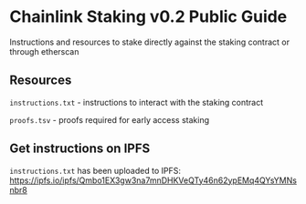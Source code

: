 # Chainlink Staking v0.2 Public Guide

Instructions and resources to stake directly against the staking contract or through etherscan

## Resources

`instructions.txt` - instructions to interact with the staking contract

`proofs.tsv` - proofs required for early access staking

## Get instructions on IPFS

`instructions.txt` has been uploaded to IPFS: https://ipfs.io/ipfs/Qmbo1EX3gw3na7mnDHKVeQTy46n62ypEMq4QYsYMNsnbr8